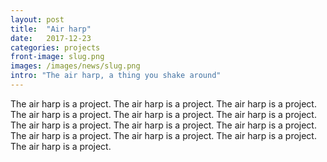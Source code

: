 ```yaml
---
layout: post
title:  "Air harp"
date:   2017-12-23
categories: projects
front-image: slug.png
images: /images/news/slug.png
intro: "The air harp, a thing you shake around"
---
```


The air harp is a project. The air harp is a project. The air harp is a project. The air harp is a project. The air harp is a project. The air harp is a project. The air harp is a project. The air harp is a project. The air harp is a project. The air harp is a project. The air harp is a project. The air harp is a project. The air harp is a project.  